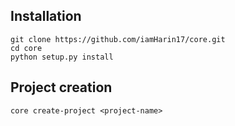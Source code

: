 ## Installation
```
git clone https://github.com/iamHarin17/core.git
cd core
python setup.py install
```

## Project creation
```
core create-project <project-name>
```

